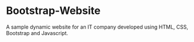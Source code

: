 # Bootstrap-Website
A sample dynamic website for an IT company developed using HTML, CSS, Bootstrap and Javascript.
